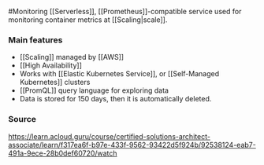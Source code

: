 #Monitoring 
[[Serverless]], [[Prometheus]]-compatible service used for monitoring container metrics at [[Scaling|scale]].
### Main features
* [[Scaling]] managed by [[AWS]]
* [[High Availability]]
* Works with [[Elastic Kubernetes Service]], or [[Self-Managed Kubernetes]] clusters
* [[PromQL]] query language for exploring data
* Data is stored for 150 days, then it is automatically deleted.
### Source
https://learn.acloud.guru/course/certified-solutions-architect-associate/learn/f317ea6f-b97e-433f-9562-93422d5f924b/92538124-eab7-491a-9ece-28b0def60720/watch